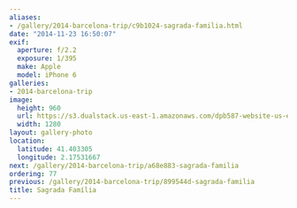 ```yaml
---
aliases:
- /gallery/2014-barcelona-trip/c9b1024-sagrada-familia.html
date: "2014-11-23 16:50:07"
exif:
  aperture: f/2.2
  exposure: 1/395
  make: Apple
  model: iPhone 6
galleries:
- 2014-barcelona-trip
image:
  height: 960
  url: https://s3.dualstack.us-east-1.amazonaws.com/dpb587-website-us-east-1/asset/gallery/2014-barcelona-trip/c9b1024-sagrada-familia~1280.jpg
  width: 1280
layout: gallery-photo
location:
  latitude: 41.403305
  longitude: 2.17531667
next: /gallery/2014-barcelona-trip/a68e883-sagrada-familia
ordering: 77
previous: /gallery/2014-barcelona-trip/899544d-sagrada-familia
title: Sagrada Família
---
```

